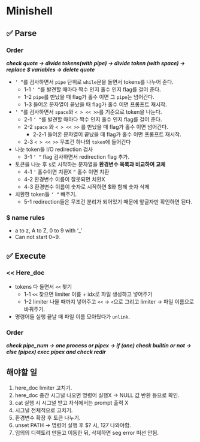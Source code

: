 # **Minishell**

## ✅ **Parse**
### **Order**
***check quote → divide tokens(with pipe) → divide token (with space) → replace $ variables → delete quote***
- `‘ “`를 검사하면서 `pipe` 단위로 `while`문을 돌면서 tokens를 나누어 준다.
    - 1-1 `‘ “`를 발견할 때마다 짝수 인지 홀수 인지 flag를 걸어 준다.
    - 1-2 `pipe`를 만났을 때 flag가 홀수 이면 그 `pipe`는 넘어간다.
    - 1-3 들어온 문자열이 끝났을 때 flag가 홀수 이면 프롬프트 재시작.
- `‘ “`를 검사하면서 `space`와 `< > << >>`를 기준으로 token을 나눈다.
    - 2-1 `‘ “`를 발견할 때마다 짝수 인지 홀수 인지 flag를 걸어 준다.
    - 2-2 `space` 와 `< > << >>` 를 만났을 때 flag가 홀수 이면 넘어간다.
        - 2-2-1 들어온 문자열이 끝났을 때 flag가 홀수 이면 프롬프트 재시작.
    - 2-3 `< > << >>` 무조건 하나의 `token`에 들어간다
- 나눈 token들 I/O redirection 검사
    - 3-1 `‘ “` flag 검사하면서 redirection flag 추가.
- 토큰을 나눈 후 `$`로 시작하는 문자열을 **환경변수 목록과 비교하여 교체**
    - 4-1 `‘` 홀수이면 치환X `“` 홀수 이면 치환
    - 4-2 환경변수 이름이 잘못되면 치환X
    - 4-3 환경변수 이름이 숫자로 시작하면 $와 함께 숫자 삭제
- 치환한 token들 `‘ “` 빼주기.
    - 5-1 redirection들은 무조건 분리가 되어있기 때문에 앞글자만 확인하면 된다.
### $ name rules

- a to z, A to Z, 0 to 9 with ‘_’
- Can not start 0~9.

## ✅ **Execute**

### **<< Here_doc**

- tokens 다 돌면서 `<<` 찾기
    - 1-1 `<<` 찾으면 limiter 이름 + idx로 파일 생성하고 넣어주기
    - 1-2 limiter 나올 때까지 넣어주고 `<<` → `<`으로 그리고 limiter → 파일 이름으로 바꿔주기.
- 명령어들 실행 끝날 때 파일 이름 모아뒀다가 `unlink`.

### **Order**

***check pipe_num → one process or pipex → if (one) check builtin or not → else (pipex) exec pipex and check redir***

## **해야할 일**
1. here_doc limiter 고치기.
2. here_doc 중간 시그널 나오면 명령어 실행X -> NULL 값 반환 등으로 확인.
3. cat 실행 시 시그널 받고 자식에서는 prompt 출력 X
4. 시그널 전체적으로 고치기.
5. 환경변수 확장 후 토큰 나누기.
6. unset PATH -> 명령어 실행 후 $? 시, 127 나와야함.
7. 임의의 디렉토리 만들고 이동한 뒤, 삭제하면 seg error 떠선 안됨.
